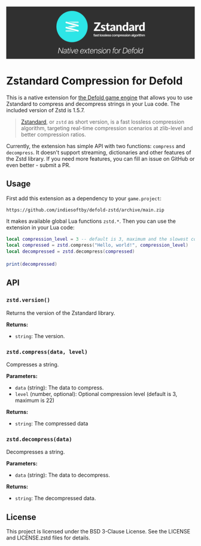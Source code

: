 [![Zstd Cover](cover.jpg)](https://github.com/indiesoftby/defold-zstd)

# Zstandard Compression for Defold

This is a native extension for [the Defold game engine](https://defold.com/) that allows you to use Zstandard to compress and decompress strings in your Lua code. The included version of Zstd is 1.5.7.

> [Zstandard](https://github.com/facebook/zstd), or `zstd` as short version, is a fast lossless compression algorithm, targeting real-time compression scenarios at zlib-level and better compression ratios.

Currently, the extension has simple API with two functions: `compress` and `decompress`. It doesn't support streaming, dictionaries and other features of the Zstd library. If you need more features, you can fill an issue on GitHub or even better - submit a PR.

## Usage

First add this extension as a dependency to your `game.project`:

    https://github.com/indiesoftby/defold-zstd/archive/main.zip

It makes available global Lua functions `zstd.*`. Then you can use the extension in your Lua code:

```lua
local compression_level = 3 -- default is 3, maximum and the slowest compression level is 22
local compressed = zstd.compress("Hello, world!", compression_level)
local decompressed = zstd.decompress(compressed)

print(decompressed)
```

## API

### `zstd.version()`
Returns the version of the Zstandard library.

**Returns:**
- `string`: The version.

### `zstd.compress(data, level)`
Compresses a string.

**Parameters:**
- `data` (string): The data to compress.
- `level` (number, optional): Optional compression level (default is 3, maximum is 22)

**Returns:**
- `string`: The compressed data

### `zstd.decompress(data)`
Decompresses a string.

**Parameters:**
- `data` (string): The data to decompress.

**Returns:**
- `string`: The decompressed data.

## License

This project is licensed under the BSD 3-Clause License. See the LICENSE and LICENSE.zstd files for details.
